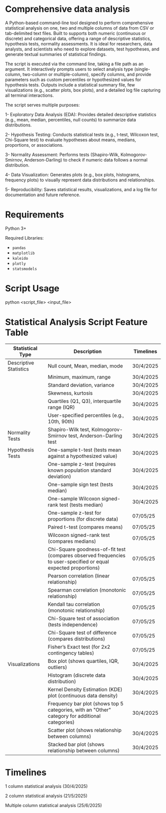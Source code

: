 # Comprehensive data analysis
A Python-based command-line tool designed to perform comprehensive statistical analysis on one, two and multiple columns of data from CSV or tab-delimited text files. Built to supports both numeric (continuous or discrete) and categorical data, offering a range of descriptive statistics, hypothesis tests, normality assessments. It is ideal for researchers, data analysts, and scientists who need to explore datasets, test hypotheses, and generate textual summaries of statistical findings.

The script is executed via the command line, taking a file path as an argument. It interactively prompts users to select analysis type (single-column, two-column or multiple-column), specify columns, and provide parameters such as custom percentiles or hypothesized values for hypothesis tests. Outputs include a statistical summary file, few visualizations (e.g., scatter plots, box plots), and a detailed log file capturing all terminal interactions.

The script serves multiple purposes:

1- Exploratory Data Analysis (EDA): Provides detailed descriptive statistics (e.g., mean, median, percentiles, null counts) to summarize data distributions.

2- Hypothesis Testing: Conducts statistical tests (e.g., t-test, Wilcoxon test, Chi-Square test) to evaluate hypotheses about means, medians, proportions, or associations.

3- Normality Assessment: Performs tests (Shapiro-Wilk, Kolmogorov-Smirnov, Anderson-Darling) to check if numeric data follows a normal distribution.

4- Data Visualization: Generates plots (e.g., box plots, histograms, frequency plots) to visually represent data distributions and relationships.

5- Reproducibility: Saves statistical results, visualizations, and a log file for documentation and future reference.

# Requirements
Python 3+

Required Libraries:
  - `pandas`
  - `matplotlib`
  - `kaleido`
  - `plotly`
  - `statsmodels`

# Script Usage
python <script_file> <input_file>


# Statistical Analysis Script Feature Table

| Statistical Type           | Description                                                                 | Timelines       |
|----------------------------|-----------------------------------------------------------------------------|-----------------|
| Descriptive Statistics     | Null count, Mean, median, mode                                             | 30/4/2025       |
|                            | Minimum, maximum, range                                                    | 30/4/2025       |
|                            | Standard deviation, variance                                               | 30/4/2025       |
|                            | Skewness, kurtosis                                                         | 30/4/2025       |
|                            | Quartiles (Q1, Q3), interquartile range (IQR)                              | 30/4/2025       |
|                            | User-specified percentiles (e.g., 10th, 90th)                              | 30/4/2025       |
| Normality Tests            | Shapiro-Wilk test, Kolmogorov-Smirnov test, Anderson-Darling test          | 30/4/2025       |
| Hypothesis Tests           | One-sample t-test (tests mean against a hypothesized value)                | 30/4/2025       |
|                            | One-sample z-test (requires known population standard deviation)           | 30/4/2025       |
|                            | One-sample sign test (tests median)                                       | 30/4/2025       |
|                            | One-sample Wilcoxon signed-rank test (tests median)                       | 30/4/2025       |
|                            | One-sample z-test for proportions (for discrete data)                     | 07/05/25        |
|                            | Paired t-test (compares means)                                            | 07/05/25        |
|                            | Wilcoxon signed-rank test (compares medians)                              | 07/05/25        |
|                            | Chi-Square goodness-of-fit test (compares observed frequencies to user-specified or equal expected proportions) | 07/05/25        |
|                            | Pearson correlation (linear relationship)                                 | 07/05/25        |
|                            | Spearman correlation (monotonic relationship)                             | 07/05/25        |
|                            | Kendall tau correlation (monotonic relationship)                          | 07/05/25        |
|                            | Chi-Square test of association (tests independence)                       | 07/05/25        |
|                            | Chi-Square test of difference (compares distributions)                    | 07/05/25        |
|                            | Fisher’s Exact test (for 2x2 contingency tables)                          | 07/05/25        |
| Visualizations             | Box plot (shows quartiles, IQR, outliers)                                  | 30/4/2025       |
|                            | Histogram (discrete data distribution)                                     | 30/4/2025       |
|                            | Kernel Density Estimation (KDE) plot (continuous data density)             | 30/4/2025       |
|                            | Frequency bar plot (shows top 5 categories, with an "Other" category for additional categories) | 30/4/2025       |
|                            | Scatter plot (shows relationship between columns)                          | 30/4/2025       |
|                            | Stacked bar plot (shows relationship between columns)                      | 30/4/2025       |


# Timelines
1 column statistical analysis (30/4/2025)

2 column statistical analysis (21/5/2025)

Multiple column statistical analysis (25/6/2025)
